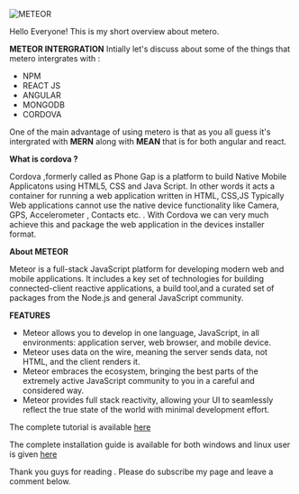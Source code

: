 


![METEOR](https://cdn-images-1.medium.com/max/800/1*IO7hVEHfcmNNIeUgxWE5zw.png)

Hello Everyone!
This is my short overview about metero.

**METEOR INTERGRATION**
Intially let's discuss about some of the things that metero intergrates with :

* NPM
* REACT JS
* ANGULAR 
* MONGODB
* CORDOVA

One of the main advantage of using metero is that as you all guess it's intergrated with **MERN** 
along with **MEAN** that is for both angular and react.

**What is cordova ?**

Cordova ,formerly called as Phone Gap is a platform to build Native Mobile Applicatons using HTML5, CSS and Java Script.
In other words it acts  a container for running a web application written in HTML, CSS,JS Typically Web applications 
cannot use the native device functionality like Camera, GPS, Accelerometer , Contacts etc. .
With Cordova we can very much achieve this and package the web application in the devices installer format.

**About METEOR**

Meteor is a full-stack JavaScript platform for developing modern web and mobile applications. It includes a key set of 
technologies for building connected-client reactive applications, a build tool,and a curated set of packages from the Node.js 
and general JavaScript community.

**FEATURES**

* Meteor allows you to develop in one language, JavaScript, in all environments: application server, web browser, and mobile device.
* Meteor uses data on the wire, meaning the server sends data, not HTML, and the client renders it.
* Meteor embraces the ecosystem, bringing the best parts of the extremely active JavaScript community to you in a careful and considered way.
* Meteor provides full stack reactivity, allowing your UI to seamlessly reflect the true state of the world with minimal development effort.

The complete tutorial is available [here](https://www.meteor.com/tutorials/blaze/creating-an-app?_ga=2.45561892.1678177808.1497378677-651906401.1497378677)

The complete installation guide is available for both windows and linux user is given [here](https://www.meteor.com/tutorials/blaze/creating-an-app?_ga=2.45561892.1678177808.1497378677-651906401.1497378677)

Thank you guys for reading . Please do subscribe my page and leave a comment below.


